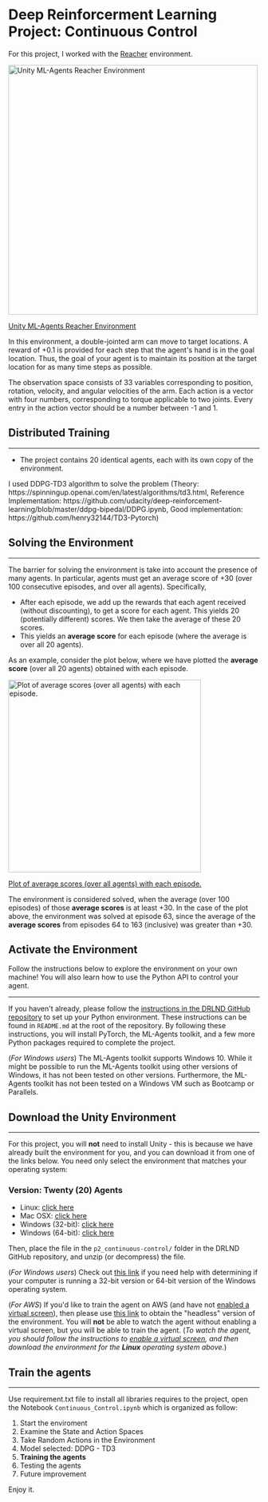<div class="_main--content-container--ILkoI"><div><div class="index--container--2OwOl"><div class="index--atom--lmAIo layout--content--3Smmq"><div class="ltr"><div class="index-module--markdown--2MdcR ureact-markdown ">
  
  <h1 id="the-environment">Deep Reinforcerment Learning Project: Continuous Control</h1>
  
  
</div></div><span></span></div></div></div><div><div class="index--container--2OwOl"><div class="index--atom--lmAIo layout--content--3Smmq"><div class="ltr"><div class="index-module--markdown--2MdcR ureact-markdown ">
  
  <p>For this project, I worked with the <a target="_blank" href="https://github.com/Unity-Technologies/ml-agents/blob/master/docs/Learning-Environment-Examples.md#reacher">Reacher</a> environment.  </p>
  
  
  
</div></div><span></span></div></div></div><div><div class="index--container--2OwOl"><div class="index--atom--lmAIo layout--content--3Smmq"><div><a href="#" class="image-atom--image-atom--1XDdu"><div class="index--image-atom-content--YoZVu"><div class="index--image-and-annotations-container--1o6QP"><img src="https://s3.amazonaws.com/video.udacity-data.com/topher/2018/June/5b1ea778_reacher/reacher.gif" alt="Unity ML-Agents Reacher Environment" width="500px" class="index--image--1wh9w"></div><div class="index--caption--34paT"><div class="index-module--markdown--2MdcR ureact-markdown "><p>Unity ML-Agents Reacher Environment</p>
  
  
</div></div></div></a></div><span></span></div></div></div><div><div class="index--container--2OwOl"><div class="index--atom--lmAIo layout--content--3Smmq"><div class="ltr"><div class="index-module--markdown--2MdcR ureact-markdown ">
  
<p>In this environment, a double-jointed arm can move to target locations. A reward of +0.1 is provided for each step that the agent's hand is in the goal location. Thus, the goal of your agent is to maintain its position at the target location for as many time steps as possible.</p>

<p>The observation space consists of 33 variables corresponding to position, rotation, velocity, and angular velocities of the arm. Each action is a vector with four numbers, corresponding to torque applicable to two joints. Every entry in the action vector should be a number between -1 and 1.</p>


<h2 id="distributed-training">Distributed Training</h2>
<hr>
<ul>
<li>The project contains 20 identical agents, each with its own copy of the environment.  </li>
</ul>
<p>I used DDPG-TD3 algorithm to solve the problem (Theory: https://spinningup.openai.com/en/latest/algorithms/td3.html,
    Reference Implementation: https://github.com/udacity/deep-reinforcement-learning/blob/master/ddpg-bipedal/DDPG.ipynb,
    Good implementation: https://github.com/henry32144/TD3-Pytorch)
    </p>
<h2 id="solving-the-environment">Solving the Environment</h2>
<hr>

<p>The barrier for solving  the environment is take into account the presence of many agents.  In particular, agents must get an average score of +30 (over 100 consecutive episodes, and over all agents).  Specifically,</p>
<ul>
<li>After each episode, we add up the rewards that each agent received (without discounting), to get a score for each agent.  This yields 20 (potentially different) scores.  We then take the average of these 20 scores. </li>
<li>This yields an <strong>average score</strong> for each episode (where the average is over all 20 agents).</li>
</ul>
<p>As an example, consider the plot below, where we have plotted the <strong>average score</strong> (over all 20 agents) obtained with each episode.</p>
</div></div><span></span></div></div></div><div><div class="index--container--2OwOl"><div class="index--atom--lmAIo layout--content--3Smmq"><div><a href="#" class="image-atom--image-atom--1XDdu"><div class="index--image-atom-content--YoZVu"><div class="index--image-and-annotations-container--1o6QP"><img src="https://s3.amazonaws.com/video.udacity-data.com/topher/2018/July/5b48f845_unknown/unknown.png" alt="Plot of average scores (over all agents) with each episode." width="386px" class="index--image--1wh9w"></div><div class="index--caption--34paT"><div class="index-module--markdown--2MdcR ureact-markdown "><p>Plot of average scores (over all agents) with each episode.</p>
</div></div></div></a></div><span></span></div></div></div><div><div class="index--container--2OwOl"><div class="index--atom--lmAIo layout--content--3Smmq"><div class="ltr"><div class="index-module--markdown--2MdcR ureact-markdown "><p>The environment is considered solved, when the average (over 100 episodes) of those <strong>average scores</strong> is at least +30.  In the case of the plot above, the environment was solved at episode 63, since the average of the <strong>average scores</strong> from episodes 64 to 163 (inclusive) was greater than +30.</p>
</div></div><span></span></div></div></div></div>

<h2 id="step-1-activate-the-environment">Activate the Environment</h2>

<div class="ltr"><div class="index-module--markdown--2MdcR ureact-markdown "><p>Follow the instructions below to explore the environment on your own machine!  You will also learn how to use the Python API to control your agent.</p>

<hr>
<p>If you haven't already, please follow the <a target="_blank" href="https://github.com/udacity/deep-reinforcement-learning#dependencies">instructions in the DRLND GitHub repository</a> to set up your Python environment.  These instructions can be found in <code>README.md</code> at the root of the repository.  By following these instructions, you will install PyTorch, the ML-Agents toolkit, and a few more Python packages required to complete the project.</p>
<p>(<em>For Windows users</em>) The ML-Agents toolkit supports Windows 10. While it might be possible to run the ML-Agents toolkit using other versions of Windows, it has not been tested on other versions. Furthermore, the ML-Agents toolkit has not been tested on a Windows VM such as Bootcamp or Parallels.  </p>

<h2 id="step-2-download-the-unity-environment">Download the Unity Environment</h2>
<hr>
<p>For this project, you will <strong>not</strong> need to install Unity - this is because we have already built the environment for you, and you can download it from one of the links below.  You need only select the environment that matches your operating system:</p>
<h3 id="version-2-twenty-20-agents">Version: Twenty (20) Agents</h3>
<ul>
<li>Linux: <a target="_blank" href="https://s3-us-west-1.amazonaws.com/udacity-drlnd/P2/Reacher/Reacher_Linux.zip">click here</a></li>
<li>Mac OSX: <a target="_blank" href="https://s3-us-west-1.amazonaws.com/udacity-drlnd/P2/Reacher/Reacher.app.zip">click here</a></li>
<li>Windows (32-bit): <a target="_blank" href="https://s3-us-west-1.amazonaws.com/udacity-drlnd/P2/Reacher/Reacher_Windows_x86.zip">click here</a></li>
<li>Windows (64-bit): <a target="_blank" href="https://s3-us-west-1.amazonaws.com/udacity-drlnd/P2/Reacher/Reacher_Windows_x86_64.zip">click here</a></li>
</ul>
<p>Then, place the file in the <code>p2_continuous-control/</code> folder in the DRLND GitHub repository, and unzip (or decompress) the file.</p>
<p>(<em>For Windows users</em>) Check out <a target="_blank" href="https://support.microsoft.com/en-us/help/827218/how-to-determine-whether-a-computer-is-running-a-32-bit-version-or-64">this link</a> if you need help with determining if your computer is running a 32-bit version or 64-bit version of the Windows operating system.</p>
<p>(<em>For AWS</em>) If you'd like to train the agent on AWS (and have not <a target="_blank" href="https://github.com/Unity-Technologies/ml-agents/blob/master/docs/Training-on-Amazon-Web-Service.md">enabled a virtual screen</a>), then please use <a target="_blank" href="https://s3-us-west-1.amazonaws.com/udacity-drlnd/P2/Reacher/Reacher_Linux_NoVis.zip">this link</a> to obtain the "headless" version of the environment.  You will <strong>not</strong> be able to watch the agent without enabling a virtual screen, but you will be able to train the agent.  (<em>To watch the agent, you should follow the instructions to <a target="_blank" href="https://github.com/Unity-Technologies/ml-agents/blob/master/docs/Training-on-Amazon-Web-Service.md">enable a virtual screen</a>, and then download the environment for the <strong>Linux</strong> operating system above.</em>)</p>

</div></div>

<h2 id="step-3-explore-the-environment">Train the agents</h2>
<hr>

Use requirement.txt file to install all libraries requires to the project, open the Notebook <code>Continuous_Control.ipynb</code> which is organized as follow:


1. Start the enviroment
2. Examine the State and Action Spaces
3. Take Random Actions in the Environment
4. Model selected: DDPG - TD3
5. **Training the agents**
6. Testing the agents
7. Future improvement


Enjoy it. 

